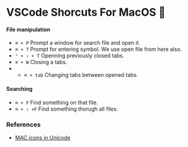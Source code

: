 # VSCode Shorcuts For MacOS &#63743;
#### File manipulation
* <code>&#8984; + P</code> Prompt a window for search file and open it. 
* <code>&#8984; + T</code> Prompt for entering symbol. We use open file from here also. 
* <code>&#8963; + &#8679; + T</code> Openning previously closed tabs.
* <code>&#8984; + W</code> Closing a tabs. 
* * <code>&#8984; + tab</code> Changing tabs between opened tabs. 
#### Searching
* <code>&#8984; + F</code> Find something on that file. 
* <code>&#8984; + &#8679; +F</code> Find something thorugh all files. 

### References
* [MAC icons in Unicode](https://apple.stackexchange.com/questions/55727/where-can-i-find-the-unicode-symbols-for-mac-functional-keys-command-shift-e)
